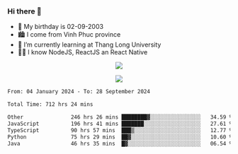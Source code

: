 ### Hi there 👋
- 🎂 My birthday is 02-09-2003
- 🏙️ I come from Vinh Phuc province
- 🌱 I’m currently learning at Thang Long University
- 🧑‍💻 I know NodeJS, ReactJS an React Native
<p align="center"><img src="https://github-readme-stats.vercel.app/api?username=tmquang0209&show_icons=true&theme=gradient"></p>
<p align="center"><img src="https://github-readme-stats.vercel.app/api/top-langs/?username=tmquang0209&hide=scss,css&langs_count=10"></p>
<!--START_SECTION:waka-->

```txt
From: 04 January 2024 - To: 28 September 2024

Total Time: 712 hrs 24 mins

Other               246 hrs 26 mins ████████▓░░░░░░░░░░░░░░░░   34.59 %
JavaScript          196 hrs 41 mins ███████░░░░░░░░░░░░░░░░░░   27.61 %
TypeScript          90 hrs 57 mins  ███▒░░░░░░░░░░░░░░░░░░░░░   12.77 %
Python              75 hrs 29 mins  ██▓░░░░░░░░░░░░░░░░░░░░░░   10.60 %
Java                46 hrs 35 mins  █▓░░░░░░░░░░░░░░░░░░░░░░░   06.54 %
```

<!--END_SECTION:waka-->
